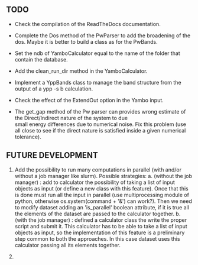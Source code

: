 
TODO
----

- Check the compilation of the ReadTheDocs documentation.

- Complete the Dos method of the PwParser to add the broadening of the dos. Maybe it is better to build a class
  as for the PwBands.

- Set the ndb of YamboCalculator equal to the name of the folder that contain the database.  

- Add the clean_run_dir method in the YamboCalculator.

- Implement a YppBands class to manage the band structure from the output of a ypp -s b calculation. 

- Check the effect of the ExtendOut option in the Yambo input.

- The get_gap method of the Pw parser can provides wrong estimate of the Direct/Indirect nature of the system to due  
  small energy differences due to numerical noise. Fix this problem (use all close to see if the direct nature is satisfied
  inside a given numerical tolerance).

FUTURE DEVELOPMENT
------------------

  1. Add the possibility to run many computations in parallel (with and/or without a job manager like slurm).
     Possible strategies:
     a. (without the job manager) : add to calculator the possibility of taking a list of input objects as input
     (or define a new class with this feature). Once that this is done must run all the input in parallel
     (use multiprocessing module of python, otherwise os.system(command + '&') can work?). Then we need to modify dataset
     adding an 'is_parallel' boolean attribute, if it is true all the elements of the dataset are passed to the calculator together.
     b. (with the job manager) : defined a calculator class the write the proper script and submit it. This calculator
     has to be able to take a list of input objects as input, so the implementation of this feature is a preliminary step
     common to both the approaches. In this case dataset uses this calculator passing all its elements together.

  2.
